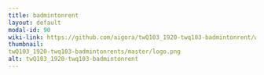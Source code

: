 ```yaml
---
title: badmintonrent
layout: default
modal-id: 90
wiki-link: https://github.com/aigora/twQ103_1920-twq103-badmintonrent/wiki
thumbnail: 
twQ103_1920-twq103-badmintonrents/master/logo.png
alt: twQ103_1920-twq103-badmintonrent
---
```

